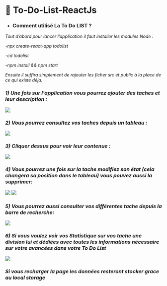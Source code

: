 # 📝 To-Do-List-ReactJs
* ### Comment utilisé La To Do LIST ?
<i>
Tout d’abord pour lancer l’application il faut installer les modules Node :

-npx create-react-app todolist

-cd todolist

-npm install && npm start

Ensuite il suffira simplement de rajouter les ficher src et public à la place de ce qui existe déja.

<h3> 1) Une fois sur l'application vous pourrez ajouter des taches et leur description :</h3>

<image src="https://media.discordapp.net/attachments/927636625314431059/1088473237404528650/1.png"/>


<h3> 2) Vous pourrez consultez vos taches depuis un tableau :</h3>
  
<image src="https://media.discordapp.net/attachments/927636625314431059/1088492544133959840/6.png"/>
  
<h3> 3) Cliquer dessus pour voir leur contenue :</h3>
  
<image src="https://media.discordapp.net/attachments/927636625314431059/1088492543219597353/4.png?width=351&height=574"/>

<h3> 4) Vous pourrez une fois sur la tache modifiez son état (cela changera sa position dans le tableau) vous pouvez aussi la supprimer:</h3>
  
 <image src="https://media.discordapp.net/attachments/927636625314431059/1088492543660015656/5.png?width=365&height=575"/>
 <image src="https://media.discordapp.net/attachments/927636625314431059/1088492544133959840/6.png"/>
  

<h3> 5) Vous pourrez aussi consulter vos différentes tache depuis la barre de recherche:</h3>
  
 <image src="https://media.discordapp.net/attachments/927636625314431059/1088498508841107617/image.png"/>


<h3> 6) Si vous voulez voir vos Statistique sur vos tache une division lui et dédiées avec toutes les informations nécessaire sur votre avancées dans votre To Do List</h3>
 
  <image src="https://media.discordapp.net/attachments/927636625314431059/1088492544855375872/recherche.png?width=269&height=574"/>
  
<h3> Si vous recharger la page les données resteront stocker grace au local storage </h3>
 

